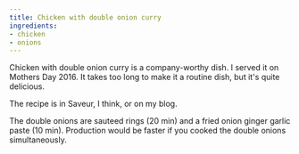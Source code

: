 ```yaml
---
title: Chicken with double onion curry
ingredients:
- chicken
- onions
---
```

Chicken with double onion curry is a company-worthy dish.
I served it on Mothers Day 2016.
It takes too long to make it a routine dish, but it's quite delicious.

The recipe is in Saveur, I think, or on my blog.

The double onions are sauteed rings (20 min) and a fried onion
ginger garlic paste (10 min).  Production would be faster if you
cooked the double onions simultaneously.

